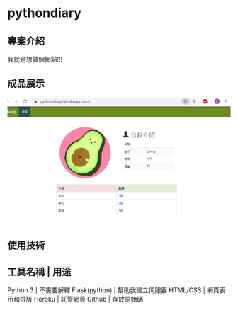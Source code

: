 # pythondiary

## 專案介紹

我就是想做個網站!!!

## 成品展示

![](https://github.com/grand-coder/pythondiary/raw/master/index.png)

## 使用技術

工具名稱 | 用途
-------------------
Python 3 | 不需要解釋
Flask(python)    | 幫助我建立伺服器
HTML/CSS  | 網頁表示和排版
Heroku   | 託管網頁
Github   | 存放原始碼
